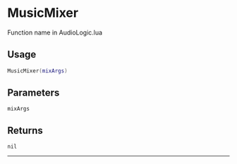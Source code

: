 # MusicMixer
Function name in AudioLogic.lua
## Usage
```lua
MusicMixer(mixArgs)
```
## Parameters
`mixArgs`
## Returns
`nil`

---
